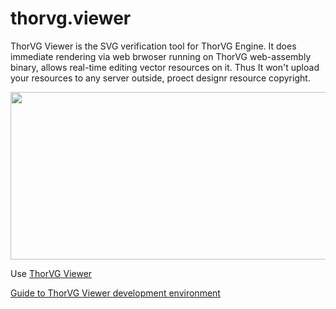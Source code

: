 # thorvg.viewer

ThorVG Viewer is the SVG verification tool for ThorVG Engine. It does immediate rendering via web brwoser running on ThorVG web-assembly binary, allows real-time editing vector resources on it. Thus It won't upload your resources to any server outside, proect designr resource copyright.
</br>
<p align="center">
  <img width="860" height="268" src="https://github.com/Samsung/thorvg.viewer/blob/master/res/flow.png">
</p>

Use [ThorVG Viewer](https://samsung.github.io/thorvg.viewer/)

[Guide to ThorVG Viewer development environment](https://github.com/Samsung/thorvg/wiki/Guide-to-ThorVG-Viewer-development-environment)
